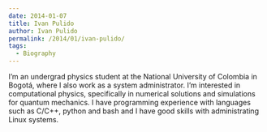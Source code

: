 ```yaml
---
date: 2014-01-07
title: Ivan Pulido
author: Ivan Pulido
permalink: /2014/01/ivan-pulido/
tags:
  - Biography
---
```

I&#8217;m an undergrad physics student at the National University of Colombia in Bogotá, where I also work as a system administrator. I&#8217;m interested in computational physics, specifically in numerical solutions and simulations for quantum mechanics. I have programming experience with languages such as C/C++, python and bash and I have good skills with administrating Linux systems.
